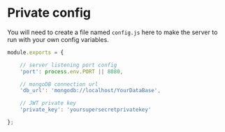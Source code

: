 # Private config

You will need to create a file named `config.js` here to make the server to run with your own config variables.

```js
module.exports = {

	// server listening port config
	'port': process.env.PORT || 8080,

	// mongoDB connection url
	'db_url': 'mongodb://localhost/YourDataBase',

	// JWT private key
	'private_key': 'yoursupersecretprivatekey'

};
```
